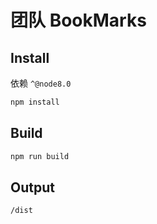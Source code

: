 # 团队 BookMarks

## Install

依赖 `^@node8.0`

```js
npm install
```

## Build

```js
npm run build
```

## Output

`/dist`
